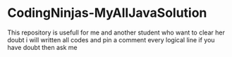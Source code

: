 # CodingNinjas-MyAllJavaSolution
This repository is usefull for me and another student who want to clear her doubt i will written all codes and pin a comment every logical line  if you have doubt then ask me 
